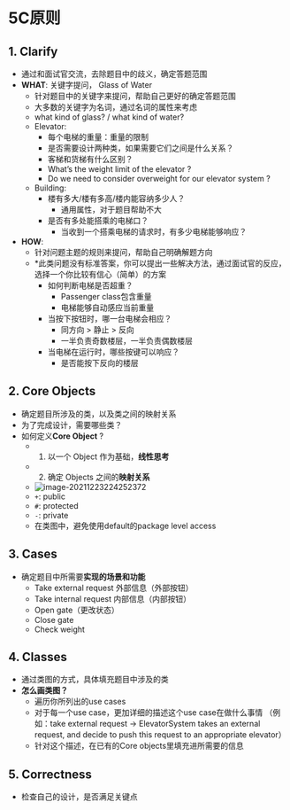 # 5C原则

## 1. Clarify

- 通过和面试官交流，去除题目中的歧义，确定答题范围
- **WHAT**: 关键字提问， Glass of Water
  - 针对题目中的关键字来提问，帮助自己更好的确定答题范围
  - 大多数的关键字为名词，通过名词的属性来考虑
  - what kind of glass? / what kind of water?
  - Elevator:
    - 每个电梯的重量：重量的限制
    - 是否需要设计两种类，如果需要它们之间是什么关系？
    - 客梯和货梯有什么区别？
    - What’s the weight limit of the elevator ?
    - Do we need to consider overweight for our
      elevator system ?
  - Building:
    - 楼有多大/楼有多高/楼内能容纳多少人？
      - 通用属性，对于题目帮助不大
    - 是否有多处能搭乘的电梯口？
      - 当收到一个搭乘电梯的请求时，有多少电梯能够响应？
- **HOW**: 
  - 针对问题主题的规则来提问，帮助自己明确解题方向
  - *此类问题没有标准答案，你可以提出一些解决方法，通过面试官的反应，选择一个你比较有信心（简单）的方案
    - 如何判断电梯是否超重？
      - Passenger class包含重量
      - 电梯能够自动感应当前重量
    - 当按下按钮时，哪一台电梯会相应？
      - 同方向 > 静止 > 反向
      - 一半负责奇数楼层，一半负责偶数楼层
    - 当电梯在运行时，哪些按键可以响应？
      - 是否能按下反向的楼层

## 2. Core Objects

- 确定题目所涉及的类，以及类之间的映射关系
- 为了完成设计，需要哪些类？
- 如何定义**Core Object** ?
  - 1) 以一个 Object 作为基础，**线性思考**
  - 2) 确定 Objects 之间的**映射关系**
  - ![image-20211223224252372](https://raw.githubusercontent.com/TWDH/Leetcode-From-Zero/pictures/img/image-20211223224252372.png)
  - `+`: public
  - `#`: protected
  - `-`: private
  - 在类图中，避免使用default的package level access

## 3. Cases 

- 确定题目中所需要**实现的场景和功能**
  - Take external request 外部信息（外部按钮）
  - Take internal request 内部信息（内部按钮）
  - Open gate（更改状态）
  - Close gate
  - Check weight

## 4. Classes

- 通过类图的方式，具体填充题目中涉及的类
- **怎么画类图？**
  - 遍历你所列出的use cases
  - 对于每一个use case，更加详细的描述这个use case在做什么事情
    （例如：take external request -> ElevatorSystem takes an external
    request, and decide to push this request to an appropriate elevator）
  - 针对这个描述，在已有的Core objects里填充进所需要的信息

## 5. Correctness

- 检查自己的设计，是否满足关键点